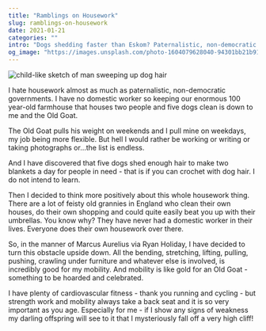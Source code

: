 ```yaml
---
title: "Ramblings on Housework"
slug: ramblings-on-housework
date: 2021-01-21
categories: ""
intro: "Dogs shedding faster than Eskom? Paternalistic, non-democratic governments? I am almost overwhelmed with opportunities to grow stronger."
og_image: "https://images.unsplash.com/photo-1604079628040-94301bb21b91?ixid=MXwxMTY5NDl8MXwxfHNlYXJjaHwxfHxhYnN0cmFjdHxlbnwwfHx8&ixlib=rb-1.2.1&w=1200&h=630&fit=crop"
---
```


<img  alt="child-like sketch of man sweeping up dog hair" src="https://res.cloudinary.com/dy6grlu8z/image/upload/v1611189251/da3eiztch0mf6o9qyhpe.png"/>

I hate housework almost as much as paternalistic, non-democratic governments. I have no domestic worker so keeping our enormous 100 year-old farmhouse that houses two people and five dogs clean is down to me and the Old Goat.

The Old Goat pulls his weight on weekends and I pull mine on weekdays, my job being more flexible. But hell I would rather be working or writing or taking photographs or…the list is endless.

And I have discovered that five dogs shed enough hair to make two blankets a day for people in need - that is if you can crochet with dog hair. I do not intend to learn.

Then I decided to think more positively about this whole housework thing. There are a lot of feisty old grannies in England who clean their own houses, do their own shopping and could quite easily beat you up with their umbrellas. You know why? They have never had a domestic worker in their lives. Everyone does their own housework over there.

So, in the manner of Marcus Aurelius via Ryan Holiday, I have decided to turn this obstacle upside down. All the bending, stretching, lifting, pulling, pushing, crawling under furniture and whatever else is involved, is incredibly good for my mobility. And mobility is like gold for an Old Goat - something to be hoarded and celebrated.

I have plenty of cardiovascular fitness - thank you running and cycling - but strength work and mobility always take a back seat and it is so very important as you age. Especially for me - if I show any signs of weakness my darling offspring will see to it that I mysteriously fall off a very high cliff!
